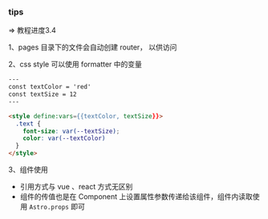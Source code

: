 ### tips

=> 教程进度3.4

1、pages 目录下的文件会自动创建 router， 以供访问

2、css style 可以使用 formatter 中的变量

```html
---
const textColor = 'red'
const textSize = 12
---

<style define:vars={{textColor, textSize}}>
  .text {
    font-size: var(--textSize);
    color: var(--textColor)
  }
</style>
```

3、组件使用
- 引用方式与 vue 、react 方式无区别
- 组件的传值也是在 Component 上设置属性参数传递给该组件，组件内读取使用 `Astro.props` 即可


